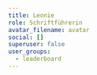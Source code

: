 ```yaml
---
title: Leonie
role: Schriftführerin
avatar_filename: avatar
social: []
superuser: false
user_groups:
  - leaderboard
---
```

